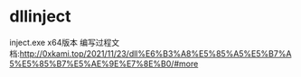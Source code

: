 # dllinject
inject.exe x64版本
编写过程文档:http://0xkami.top/2021/11/23/dll%E6%B3%A8%E5%85%A5%E5%B7%A5%E5%85%B7%E5%AE%9E%E7%8E%B0/#more
